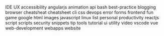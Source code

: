 IDE
UX
accessibility
angularjs
animation
api
bash
best-practice
blogging
browser
cheatsheat
cheatsheet
cli
css
devops
error
forms
frontend
fun
game
google
html
images
javascript
linux
list
personal
productivity
reactjs
script
scripts
security
snippets
tip
tools
tutorial
ui
utility
video
vscode
vue
web-development
webapps
website